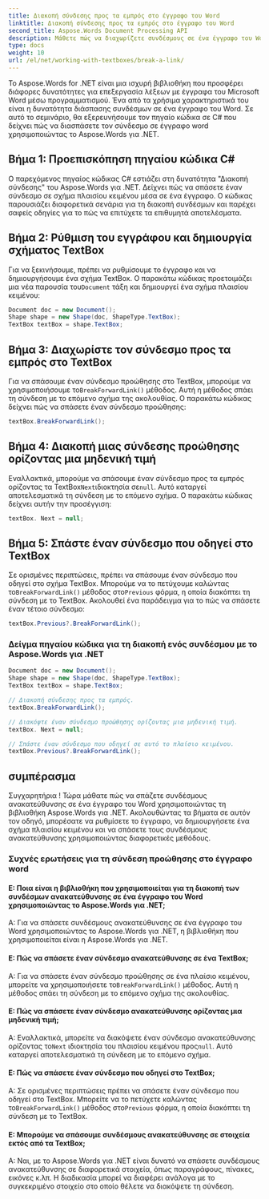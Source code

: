 ```yaml
---
title: Διακοπή σύνδεσης προς τα εμπρός στο έγγραφο του Word
linktitle: Διακοπή σύνδεσης προς τα εμπρός στο έγγραφο του Word
second_title: Aspose.Words Document Processing API
description: Μάθετε πώς να διαχωρίζετε συνδέσμους σε ένα έγγραφο του Word με το Aspose.Words για .NET.
type: docs
weight: 10
url: /el/net/working-with-textboxes/break-a-link/
---
```


Το Aspose.Words for .NET είναι μια ισχυρή βιβλιοθήκη που προσφέρει διάφορες δυνατότητες για επεξεργασία λέξεων με έγγραφα του Microsoft Word μέσω προγραμματισμού. Ένα από τα χρήσιμα χαρακτηριστικά του είναι η δυνατότητα διάσπασης συνδέσμων σε ένα έγγραφο του Word. Σε αυτό το σεμινάριο, θα εξερευνήσουμε τον πηγαίο κώδικα σε C# που δείχνει πώς να διασπάσετε τον σύνδεσμο σε έγγραφο word χρησιμοποιώντας το Aspose.Words για .NET.

## Βήμα 1: Προεπισκόπηση πηγαίου κώδικα C#

Ο παρεχόμενος πηγαίος κώδικας C# εστιάζει στη δυνατότητα "Διακοπή σύνδεσης" του Aspose.Words για .NET. Δείχνει πώς να σπάσετε έναν σύνδεσμο σε σχήμα πλαισίου κειμένου μέσα σε ένα έγγραφο. Ο κώδικας παρουσιάζει διαφορετικά σενάρια για τη διακοπή συνδέσμων και παρέχει σαφείς οδηγίες για το πώς να επιτύχετε τα επιθυμητά αποτελέσματα.

## Βήμα 2: Ρύθμιση του εγγράφου και δημιουργία σχήματος TextBox

 Για να ξεκινήσουμε, πρέπει να ρυθμίσουμε το έγγραφο και να δημιουργήσουμε ένα σχήμα TextBox. Ο παρακάτω κώδικας προετοιμάζει μια νέα παρουσία του`Document` τάξη και δημιουργεί ένα σχήμα πλαισίου κειμένου:

```csharp
Document doc = new Document();
Shape shape = new Shape(doc, ShapeType.TextBox);
TextBox textBox = shape.TextBox;
```

## Βήμα 3: Διαχωρίστε τον σύνδεσμο προς τα εμπρός στο TextBox

 Για να σπάσουμε έναν σύνδεσμο προώθησης στο TextBox, μπορούμε να χρησιμοποιήσουμε το`BreakForwardLink()` μέθοδος. Αυτή η μέθοδος σπάει τη σύνδεση με το επόμενο σχήμα της ακολουθίας. Ο παρακάτω κώδικας δείχνει πώς να σπάσετε έναν σύνδεσμο προώθησης:

```csharp
textBox.BreakForwardLink();
```

## Βήμα 4: Διακοπή μιας σύνδεσης προώθησης ορίζοντας μια μηδενική τιμή

 Εναλλακτικά, μπορούμε να σπάσουμε έναν σύνδεσμο προς τα εμπρός ορίζοντας τα TextBox`Next`ιδιοκτησία σε`null`. Αυτό καταργεί αποτελεσματικά τη σύνδεση με το επόμενο σχήμα. Ο παρακάτω κώδικας δείχνει αυτήν την προσέγγιση:

```csharp
textBox. Next = null;
```

## Βήμα 5: Σπάστε έναν σύνδεσμο που οδηγεί στο TextBox

 Σε ορισμένες περιπτώσεις, πρέπει να σπάσουμε έναν σύνδεσμο που οδηγεί στο σχήμα TextBox. Μπορούμε να το πετύχουμε καλώντας το`BreakForwardLink()` μέθοδος στο`Previous` φόρμα, η οποία διακόπτει τη σύνδεση με το TextBox. Ακολουθεί ένα παράδειγμα για το πώς να σπάσετε έναν τέτοιο σύνδεσμο:

```csharp
textBox.Previous?.BreakForwardLink();
```

### Δείγμα πηγαίου κώδικα για τη διακοπή ενός συνδέσμου με το Aspose.Words για .NET

```csharp
Document doc = new Document();
Shape shape = new Shape(doc, ShapeType.TextBox);
TextBox textBox = shape.TextBox;

// Διακοπή σύνδεσης προς τα εμπρός.
textBox.BreakForwardLink();

// Διακόψτε έναν σύνδεσμο προώθησης ορίζοντας μια μηδενική τιμή.
textBox. Next = null;

// Σπάστε έναν σύνδεσμο που οδηγεί σε αυτό το πλαίσιο κειμένου.
textBox.Previous?.BreakForwardLink();
```

## συμπέρασμα

Συγχαρητήρια ! Τώρα μάθατε πώς να σπάζετε συνδέσμους ανακατεύθυνσης σε ένα έγγραφο του Word χρησιμοποιώντας τη βιβλιοθήκη Aspose.Words για .NET. Ακολουθώντας τα βήματα σε αυτόν τον οδηγό, μπορέσατε να ρυθμίσετε το έγγραφο, να δημιουργήσετε ένα σχήμα πλαισίου κειμένου και να σπάσετε τους συνδέσμους ανακατεύθυνσης χρησιμοποιώντας διαφορετικές μεθόδους.

### Συχνές ερωτήσεις για τη σύνδεση προώθησης στο έγγραφο word

#### Ε: Ποια είναι η βιβλιοθήκη που χρησιμοποιείται για τη διακοπή των συνδέσμων ανακατεύθυνσης σε ένα έγγραφο του Word χρησιμοποιώντας το Aspose.Words για .NET;

Α: Για να σπάσετε συνδέσμους ανακατεύθυνσης σε ένα έγγραφο του Word χρησιμοποιώντας το Aspose.Words για .NET, η βιβλιοθήκη που χρησιμοποιείται είναι η Aspose.Words για .NET.

#### Ε: Πώς να σπάσετε έναν σύνδεσμο ανακατεύθυνσης σε ένα TextBox;

 Α: Για να σπάσετε έναν σύνδεσμο προώθησης σε ένα πλαίσιο κειμένου, μπορείτε να χρησιμοποιήσετε το`BreakForwardLink()` μέθοδος. Αυτή η μέθοδος σπάει τη σύνδεση με το επόμενο σχήμα της ακολουθίας.

#### Ε: Πώς να σπάσετε έναν σύνδεσμο ανακατεύθυνσης ορίζοντας μια μηδενική τιμή;

Α: Εναλλακτικά, μπορείτε να διακόψετε έναν σύνδεσμο ανακατεύθυνσης ορίζοντας το`Next` ιδιοκτησία του πλαισίου κειμένου προς`null`. Αυτό καταργεί αποτελεσματικά τη σύνδεση με το επόμενο σχήμα.

#### Ε: Πώς να σπάσετε έναν σύνδεσμο που οδηγεί στο TextBox;

 Α: Σε ορισμένες περιπτώσεις πρέπει να σπάσετε έναν σύνδεσμο που οδηγεί στο TextBox. Μπορείτε να το πετύχετε καλώντας το`BreakForwardLink()` μέθοδος στο`Previous` φόρμα, η οποία διακόπτει τη σύνδεση με το TextBox.

#### Ε: Μπορούμε να σπάσουμε συνδέσμους ανακατεύθυνσης σε στοιχεία εκτός από τα TextBox;

Α: Ναι, με το Aspose.Words για .NET είναι δυνατό να σπάσετε συνδέσμους ανακατεύθυνσης σε διαφορετικά στοιχεία, όπως παραγράφους, πίνακες, εικόνες κ.λπ. Η διαδικασία μπορεί να διαφέρει ανάλογα με το συγκεκριμένο στοιχείο στο οποίο θέλετε να διακόψετε τη σύνδεση.